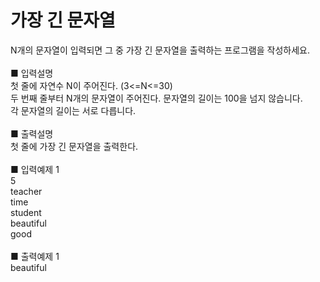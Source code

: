 # 가장 긴 문자열
N개의 문자열이 입력되면 그 중 가장 긴 문자열을 출력하는 프로그램을 작성하세요.<br>
<br>
■ 입력설명<br>
첫 줄에 자연수 N이 주어진다. (3<=N<=30)<br>
두 번째 줄부터 N개의 문자열이 주어진다. 문자열의 길이는 100을 넘지 않습니다.<br>
각 문자열의 길이는 서로 다릅니다.<br>
<br>
■ 출력설명<br>
첫 줄에 가장 긴 문자열을 출력한다.<br>
<br>
■ 입력예제 1<br>
5<br>
teacher<br>
time<br>
student<br>
beautiful<br>
good<br>
<br>
■ 출력예제 1<br>
beautiful